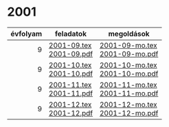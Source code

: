# 2001

| évfolyam | feladatok | megoldások |
|---:|---|---|
| 9|[2001-09.tex](2001-09.tex) <br> [2001-09.pdf](2001-09.pdf) | [2001-09-mo.tex](2001-09-mo.tex) <br> [2001-09-mo.pdf](2001-09-mo.pdf)|
| 9|[2001-10.tex](2001-10.tex) <br> [2001-10.pdf](2001-10.pdf) | [2001-10-mo.tex](2001-10-mo.tex) <br> [2001-10-mo.pdf](2001-09-mo.pdf)|
| 9|[2001-11.tex](2001-11.tex) <br> [2001-11.pdf](2001-11.pdf) | [2001-11-mo.tex](2001-11-mo.tex) <br> [2001-11-mo.pdf](2001-09-mo.pdf)|
| 9|[2001-12.tex](2001-12.tex) <br> [2001-12.pdf](2001-12.pdf) | [2001-12-mo.tex](2001-12-mo.tex) <br> [2001-12-mo.pdf](2001-09-mo.pdf)|

